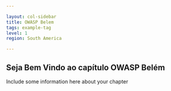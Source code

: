 ```yaml
---

layout: col-sidebar
title: OWASP Belem
tags: example-tag
level: 1
region: South America

---
```


## Seja Bem Vindo ao capítulo OWASP Belém
Include some information here about your chapter 

